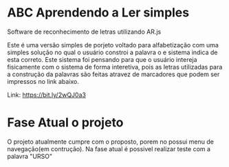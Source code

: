 # ABC Aprendendo a Ler simples
Software de reconhecimento de letras utilizando AR.js

Este é uma versão simples de porjeto voltado para alfabetização com uma simples solução no qual o usuário constroi a palavra o e sistema indica de esta correto. Este sistema foi pensando para que  o usuário intereja fisicamente com o sistema de forma interetiva, pois as letras utilizadas para a construção da palavras são feitas atravez de marcadores que podem ser impressos no link abaixo.

Link: https://bit.ly/2wQJ0a3


# Fase Atual o projeto 

O projeto atualmente cumpre com o proposto, porem no possui menu de navegação(em contrução). Na fase atual é possivel realizar teste com a palavra "URSO"

